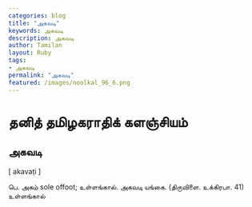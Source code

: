 ```yaml
---  
categories: blog  
title: "அகவடி"
keywords: அகவடி  
description: அகவடி
author: Tamilan  
layout: Ruby  
tags:     
- அகவடி
permalink: "அகவடி"  
featured: /images/noolkal_96_6.png  
--- 
```

# தனித் தமிழகராதிக் களஞ்சியம்
## அகவடி

[ akavaṭi ]  
  
பெ. அகம் sole offoot; உள்ளங்கால். அகவடி யங்கை. (திருவிளை. உக்கிரபா. 41)  
உள்ளங்கால்